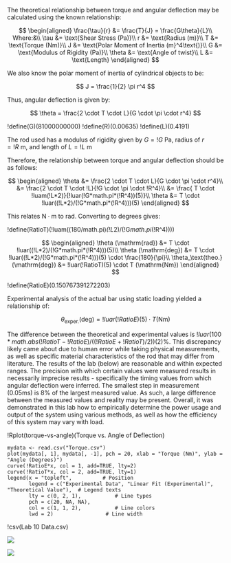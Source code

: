 The theoretical relationship between torque and angular deflection may be calculated using the known relationship:

$$
\begin{aligned}
    \frac{\tau}{r} &= \frac{T}{J} = \frac{G\theta}{L}\\
    Where:&\\
    \tau &= \text{Shear Stress (Pa)}\\
    r &= \text{Radius (m)}\\
    T &= \text{Torque (Nm)}\\
    J &= \text{Polar Moment of Inertia (m}^4\text{)}\\
    G &= \text{Modulus of Rigidity (Pa)}\\
    \theta &= \text{Angle of twist}\\
    L &= \text{Length}
\end{aligned}
$$

We also know the polar moment of inertia of cylindrical objects to be:

$$
J = \frac{1}{2} \pi r^4
$$

Thus, angular deflection is given by:

$$
\theta = \frac{2 \cdot T \cdot L}{G \cdot \pi \cdot r^4}
$$

!define(G)(81000000000)
!define(R)(0.00635)
!define(L)(0.4191)

The rod used has a modulus of rigidity given by $G = !G \mathrm{~Pa}$, radius of $r = !R \mathrm{~m}$, and length of $L = !L \mathrm{~m}$

Therefore, the relationship between torque and angular deflection should be as follows:

$$
\begin{aligned}
    \theta &= \frac{2 \cdot T \cdot L}{G \cdot \pi \cdot r^4}\\
    &= \frac{2 \cdot T \cdot !L}{!G \cdot \pi \cdot !R^4}\\
    &= \frac{ T \cdot !luam(!L*2)}{!luar(!G*math.pi*(!R^4))(5)}\\
    \theta &= T \cdot !luar((!L*2)/(!G*math.pi*(!R^4)))(5)
\end{aligned}
$$

This relates $\mathrm{N}\cdot \mathrm{m}$ to $\mathrm{rad}$.
Converting to degrees gives:

!define(RatioT)(!luam((180/math.pi)*(!L*2)/(!G*math.pi*(!R^4))))

$$
\begin{aligned}
    \theta (\mathrm{rad}) &= T \cdot !luar((!L*2)/(!G*math.pi*(!R^4)))(5)\\
    \theta (\mathrm{deg}) &= T \cdot !luar((!L*2)/(!G*math.pi*(!R^4)))(5) \cdot \frac{180}{\pi}\\
    \theta_\text{theo.} (\mathrm{deg}) &= !luar(!RatioT)(5) \cdot T (\mathrm{Nm})
\end{aligned}
$$

!define(RatioE)(0.150767391272203)

Experimental analysis of the actual bar using static loading yielded a relationship of:

$$
\theta_\mathrm{exper.} (\mathrm{deg}) = !luar(!RatioE)(5) \cdot T (\mathrm{Nm})
$$

The difference between the theoretical and experimental values is $!luar(100*math.abs(!RatioT-!RatioE)/((!RatioE+!RatioT)/2))(2)$%.
This discrepancy likely came about due to human error while taking physical measurements, as well as specific material characteristics of the rod that may differ from literature. 
The results of the lab (below) are reasonable and within expected ranges.
The precision with which certain values were measured results in necessarily imprecise results - specifically the timing values from which angular deflection were inferred.
The smallest step in measurement ($0.05 \mathrm{ms}$) is $8\%$ of the largest measured value.
As such, a large difference between the measured values and reality may be present.
Overall, it was demonstrated in this lab how to empirically determine the power usage and output of the system using various methods, as well as how the efficiency of this system may vary with load.

!Rplot(torque-vs-angle)(Torque vs. Angle of Deflection)
~~~~~~~~~~~~~~~~~~~~~~~~~~~~~~~~~~~~~~~~~~~~~~~~~~~~~~~~~~~~~~~~~~~~~~~~
mydata <- read.csv("Torque.csv")
plot(mydata[, 1], mydata[, -1], pch = 20, xlab = "Torque (Nm)", ylab = "Angle (Degrees)")
curve(!RatioE*x, col = 1, add=TRUE, lty=2)
curve(!RatioT*x, col = 2, add=TRUE, lty=1)
legend(x = "topleft",          # Position
       legend = c("Experimental Data", "Linear Fit (Experimental)", "Theoretical Value"),  # Legend texts
       lty = c(0, 2, 1),           # Line types
       pch = c(20, NA, NA),
       col = c(1, 1, 2),           # Line colors
       lwd = 2)                 # Line width
~~~~~~~~~~~~~~~~~~~~~~~~~~~~~~~~~~~~~~~~~~~~~~~~~~~~~~~~~~~~~~~~~~~~~~~~

!csv(Lab 10 Data.csv)

![](rpm_power.png)

![](rpm_efficiency.png)